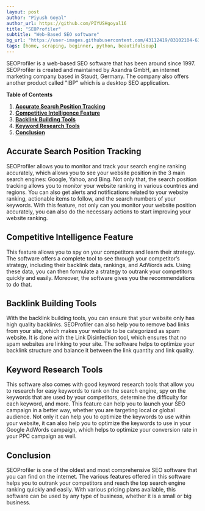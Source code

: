 ```yaml
---
layout: post
author: "Piyush Goyal"
author_url: https://github.com/PIYUSHgoyal16
title: "SEOProfiler"
subtitle: "Web-Based SEO software"
bg_url: "https://user-images.githubusercontent.com/43112419/83102104-6321f400-a0d1-11ea-89c6-826bc8ba13a1.jpg"
tags: [home, scraping, beginner, python, beautifulsoup]
---
```

SEOProfiler is a web-based SEO software that has been around since 1997. SEOProfiler is
created and maintained by Axandra GmbH, an internet marketing company based in Staudt,
Germany. The company also offers another product called "IBP" which is a desktop SEO
application.

__Table of Contents__


1. **[Accurate Search Position Tracking](#understanding-git)**
2. **[Competitive Intelligence Feature](#install-setup)**
3. **[Backlink Building Tools](#software)**
4. **[Keyword Research Tools](#method)**
5. **[Conclusion](#use)**



<h2 id="understanding-git"> Accurate Search Position Tracking </h2>

SEOProfiler allows you to monitor and track your search engine ranking accurately, which allows you to see your website position in the 3 main search engines: Google, Yahoo, and Bing. Not
only that, the search position tracking allows you to monitor your website ranking in various countries and regions. You can also get alerts and notifications related to your website ranking, actionable items to follow, and the search numbers of your keywords. With this feature, not only can you monitor your website position accurately, you can also do the necessary actions to start improving your website ranking.

<h2 id="install-setup">Competitive Intelligence Feature</h2>
This feature allows you to spy on your competitors and learn their strategy. The software offers a complete tool to see through your competitor’s strategy, including their backlink data, rankings, and AdWords ads. Using these data, you can then formulate a strategy to outrank your competitors quickly and easily. Moreover, the software gives you the recommendations to do that.

<h2 id="software">Backlink Building Tools</h2>
With the backlink building tools, you can ensure that your website only has high quality
backlinks. SEOProfiler can also help you to remove bad links from your site, which makes your
website to be categorized as spam website. It is done with the Link Disinfection tool, which
ensures that no spam websites are linking to your site. The software helps to optimize your
backlink structure and balance it between the link quantity and link quality.

<h2 id="method">Keyword Research Tools</h2>
This software also comes with good keyword research tools that allow you to research for easy
keywords to rank on the search engine, spy on the keywords that are used by your competitors,
determine the difficulty for each keyword, and more. This feature can help you to launch your
SEO campaign in a better way, whether you are targeting local or global audience. Not only it
can help you to optimize the keywords to use within your website, it can also help you to
optimize the keywords to use in your Google AdWords campaign, which helps to optimize your
conversion rate in your PPC campaign as well.

<h2 id="use">Conclusion</h2>
SEOProfiler is one of the oldest and most comprehensive SEO software that you can find on the
internet. The various features offered in this software helps you to outrank your competitors
and reach the top search engine ranking quickly and easily. With various pricing plans available,
this software can be used by any type of business, whether it is a small or big business.
